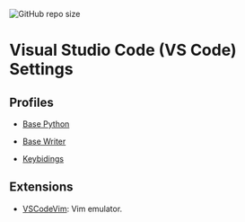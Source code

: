 ![GitHub repo size](https://img.shields.io/github/repo-size/leugimkm/vscode-settings)

# Visual Studio Code (VS Code) Settings

## Profiles

- [Base Python](profiles/base_python/)
- [Base Writer](profiles/base_writer/)

- [Keybidings](/keybindings.json)

## Extensions

- [VSCodeVim](https://marketplace.visualstudio.com/items?itemName=vscodevim.vim):
  Vim emulator.
